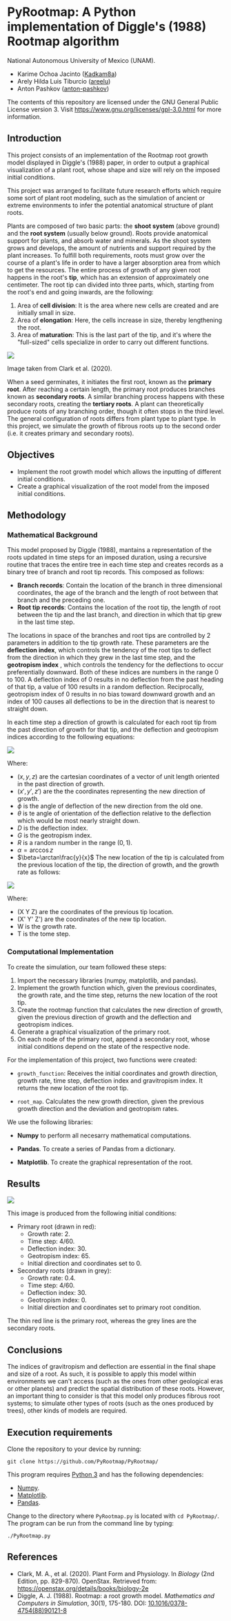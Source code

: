 # PyRootmap: A Python implementation of Diggle's (1988) Rootmap algorithm

National Autonomous University of Mexico (UNAM).

- Karime Ochoa Jacinto ([Kadkam8a](https://github.com/Kadkam8a))
- Arely Hilda Luis Tiburcio ([areelu](https://github.com/areelu))
- Anton Pashkov ([anton-pashkov](https://github.com/anton-pashkov))

The contents of this repository are licensed under the GNU General Public License version 3. Visit https://www.gnu.org/licenses/gpl-3.0.html for more information.

## Introduction

This project consists of an implementation of the Rootmap root growth model displayed in Diggle's (1988) paper, in order to output a graphical visualization of a plant root, whose shape and size will rely on the imposed initial conditions.

This project was arranged to facilitate future research efforts which require some sort of plant root modeling, such as the simulation of ancient or extreme environments to infer the potential anatomical structure of plant roots.

Plants are composed of two basic parts: the **shoot system** (above ground) and the **root system** (usually below ground). Roots provide anatomical support for plants, and absorb water and minerals. As the shoot system grows and develops, the amount of nutrients and support required by the plant increases. To fulfill both requirements, roots must grow over the course of a plant's life in order to have a larger absorption area from which to get the resources. The entire process of growth of any given root happens in the root's **tip**, which has an extension of approximately one centimeter. The root tip can divided into three parts, which, starting from the root's end and going inwards, are the following:

1. Area of **cell division**: It is the area where new cells are created and are initially small in size.
2. Area of **elongation**: Here, the cells increase in size, thereby lengthening the root.
3. Area of **maturation**: This is the last part of the tip, and it's where the "full-sized" cells specialize in order to carry out different functions.

<img src="https://openstax.org/apps/archive/20220509.174553/resources/6dabd05289996e847856c2fa43247194ba786e17">

Image taken from Clark et al. (2020).

When a seed germinates, it initiates the first root, known as the **primary root**. After reaching a certain length, the primary root produces branches known as **secondary roots**. A similar branching process happens with these secondary roots, creating the **tertiary roots**. A plant can theoretically produce roots of any branching order, though it often stops in the third level. The general configuration of roots differs from plant type to plant type. In this project, we simulate the growth of fibrous roots up to the second order (i.e. it creates primary and secondary roots).

## Objectives

- Implement the root growth model which allows the inputting of different initial conditions.
- Create a graphical visualization of the root model from the imposed initial conditions.

## Methodology

### Mathematical Background

This model proposed by Diggle (1988), mantains a representation of the roots updated in time steps for an imposed duration, using a recursive routine that traces the entire tree in each time step and creates records as a binary tree of branch and root tip records. This composed as follows:
- **Branch records**: Contain the location of the branch in three dimensional coordinates, the age of the branch and the length of root between that branch and the preceding one.
- **Root tip records**: Contains the location of the root tip, the length of root between the tip and the last branch, and direction in which that tip grew in the last time step.

The locations in space of the branches and root tips are controlled by 2 parameters in addition to the tip growth rate. These parameters are the **deflection index**, which controls the tendency of the root tips to deflect from the direction in which they grew in the last time step, and the **geotropism index** , which controls the tendency for the deflections to occur preferentially downward. Both of these indices are numbers in the range 0 to 100. 
A deflection index of 0 results in no deflection from the past heading of that tip, a value of 100 results in a random deflection. Reciprocally, geotropism index of 0 results in no bias toward downward growth and an index of 100 causes all deflections to be in the direction that is nearest to straight down.

In each time step a direction of growth is calculated for each root tip from the past direction of growth for that tip, and the deflection and geotropism indices according to the following equations:

<img src='https://github.com/PyRootmap/PyRootmap/blob/main/img/form1.png'>

Where:

- $(x, y, z)$ are the cartesian coordinates of a vector of unit length oriented in the past direction of growth.
- $(x', y', z')$ are the the coordinates representing the new direction of growth.
- $\phi$ is the angle of deflection of the new direction from the old one.
- $\theta$ is te angle of orientation of the deflection relative to the deflection which would be most nearly straight down.
- $D$ is the deflection index.
- $G$ is the geotropism index.
- $R$ is a random number in the range $(0,1)$.
- $\alpha=\arccos z$
- $\beta=\arctan\frac{y}{x}$
The new location of the tip is calculated from the previous location of the tip, the direction of growth, and the growth rate as follows:

<img src='https://github.com/PyRootmap/PyRootmap/blob/main/img/form2.png'>

Where:

- (X Y Z) are the coordinates of the previous tip location.
- (X' Y' Z') are the coordinates of the new tip location.
- W is the growth rate.
- T is the tome step.

### Computational Implementation

To create the simulation, our team followed these steps:

1. Import the necessary libraries (numpy, matplotlib, and pandas).
2. Implement the growth function which, given the previous coordinates, the growth rate, and the time step, returns the new location of the root tip.
3. Create the rootmap function that calculates the new direction of growth, given the previous direction of growth and the deflection and geotropism indices.
4. Generate a graphical visualization of the primary root.
5. On each node of the primary root, append a secondary root, whose initial conditions depend on the state of the respective node.

For the implementation of this project, two functions were created:

- `growth_function`: Receives the initial coordinates and growth direction, growth rate, time step, deflection index and gravitropism index. It returns the new location of the root tip.

- `root_map`. Calculates the new growth direction, given the previous growth direction and the deviation and geotropism rates.

We use the following libraries:

- **Numpy** to perform all necesarry mathematical computations.

- **Pandas**. To create a series of Pandas from a dictionary.

- **Matplotlib**. To create the graphical representation of the root.

## Results

<img src='https://github.com/PyRootmap/PyRootmap/blob/main/img/root_v3.png'>

This image is produced from the following initial conditions:

- Primary root (drawn in red):
	- Growth rate: 2.
	- Time step: 4/60.
	- Deflection index: 30.
	- Geotropism index: 65.
	- Initial direction and coordinates set to 0.
- Secondary roots (drawn in grey):
	- Growth rate: 0.4.
	- Time step: 4/60.
	- Deflection index: 30.
	- Geotropism index: 0.
	- Initial direction and coordinates set to primary root condition.

The thin red line is the primary root, whereas the grey lines are the secondary roots.

## Conclusions

The indices of gravitropism and deflection are essential in the final shape and size of a root. As such, it is possible to apply this model within environments we can't access (such as the ones from other geological eras or other planets) and predict the spatial distribution of these roots. However, an important thing to consider is that this model only produces fibrous root systems; to simulate other types of roots (such as the ones produced by trees), other kinds of models are required.

## Execution requirements

Clone the repository to your device by running:

```text
git clone https://github.com/PyRootmap/PyRootmap/
```

This program requires [Python 3](https://www.python.org/) and has the following dependencies:

- [Numpy](https://numpy.org/).
- [Matplotlib](https://matplotlib.org/).
- [Pandas](https://pandas.pydata.org/).

Change to the directory where `PyRootmap.py` is located with `cd PyRootmap/`. The program can be run from the command line by typing:

```text
./PyRootmap.py
```

## References

- Clark, M. A., et al. (2020). Plant Form and Physiology. In *Biology* (2nd Edition, pp. 829-870). OpenStax. Retrieved from: https://openstax.org/details/books/biology-2e
- Diggle, A. J. (1988). Rootmap: a root growth model. *Mathematics and Computers in Simulation*, 30(1), 175-180. DOI: [10.1016/0378-4754(88)90121-8](https://doi.org/10.1016/0378-4754(88)90121-8)
